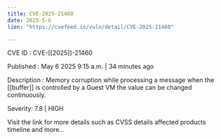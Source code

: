 ```yaml
---
title: CVE-2025-21460
date: 2025-5-6
lien: "https://cvefeed.io/vuln/detail/CVE-2025-21460"

---
```


CVE ID : CVE-[[2025]]-21460

Published :  May 6
2025
9:15 a.m. | 34 minutes ago

Description : Memory corruption while processing a message
when the  [[buffer]] is controlled by a Guest VM
the value can be changed continuously.

Severity: 7.8 | HIGH

Visit the link for more details
such as CVSS details
affected products
timeline
and more...
